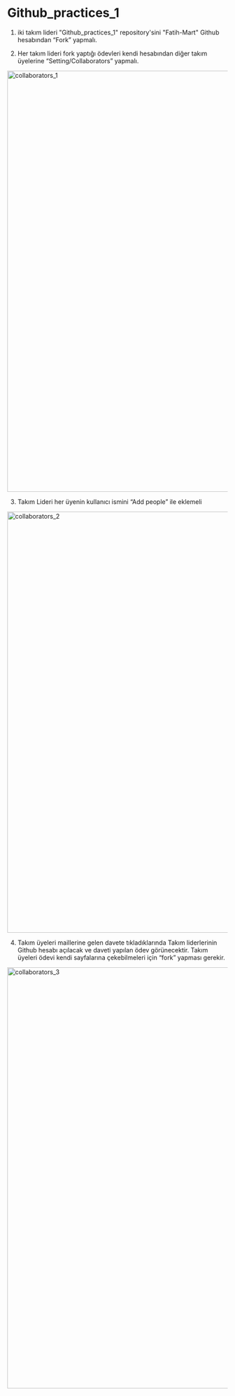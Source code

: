 # Github_practices_1

1.	iki takım lideri "Github_practices_1" repository'sini "Fatih-Mart" Github hesabından “Fork” yapmalı.



2.	Her takım lideri fork yaptığı ödevleri kendi hesabından diğer takım üyelerine “Setting/Collaborators” yapmalı.


<img width="960" alt="collaborators_1" src="https://github.com/user-attachments/assets/08bb173a-6cd0-4906-9b4d-bd9cf6602e35">


3.	Takım Lideri her üyenin kullanıcı ismini “Add people” ile eklemeli


 <img width="960" alt="collaborators_2" src="https://github.com/user-attachments/assets/d10fb0ae-14bd-4919-9eaf-d01222baae5c">


4.	Takım üyeleri maillerine gelen davete tıkladıklarında Takım liderlerinin Github hesabı açılacak ve daveti yapılan ödev görünecektir. Takım üyeleri ödevi kendi sayfalarına çekebilmeleri için “fork” yapması gerekir.
 
<img width="960" alt="collaborators_3" src="https://github.com/user-attachments/assets/25b99bc5-f02f-486c-b508-c466d3ecd990">


